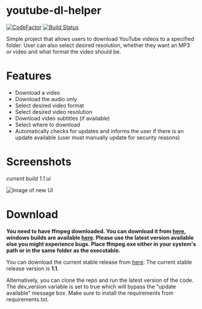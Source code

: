 # youtube-dl-helper
[![CodeFactor](https://www.codefactor.io/repository/github/wbnk/youtube-dl-helper/badge)](https://www.codefactor.io/repository/github/wbnk/youtube-dl-helper) [![Build Status](https://travis-ci.com/wbnk/youtube-dl-helper.svg?branch=master)](https://travis-ci.com/wbnk/youtube-dl-helper)


Simple project that allows users to download YouTube videos to a specified folder. User can also select desired resolution, whether they want an MP3 or video and what format the video should be.




# Features
* Download a video
* Download the audio only
* Select desired video format
* Select desired video resolution
* Download video subtitles (if available)
* Select where to download
* Automatically checks for updates and informs the user if there is an update available (user must manually update for security reasons)


# Screenshots

*current build 1.1 ui*

![Image of new UI](https://i.imgur.com/NiUybyY.png)


# Download
**You need to have ffmpeg downloaded. You can download it from [here](https://ffmpeg.org/download.html), windows builds are available [here](https://ffmpeg.zeranoe.com/builds/). Please use the latest version available else you might experience bugs. Place ffmpeg.exe either in your system's path or in the same folder as the executable.**

You can download the current stable release from [here](https://github.com/wbnk/youtube-dl-helper/releases). The current stable release version is **1.1**.

Alternatively, you can clone the repo and run the latest version of the code. The dev_version variable is set to true which will bypass the "update available" message box. Make sure to install the requirements from requirements.txt. 
